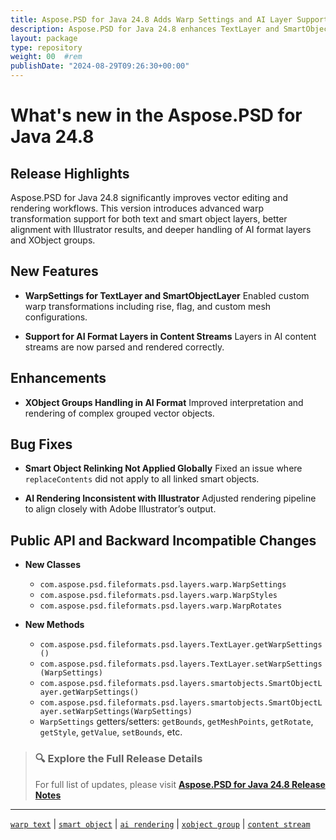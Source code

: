 ```yaml
---
title: Aspose.PSD for Java 24.8 Adds Warp Settings and AI Layer Support
description: Aspose.PSD for Java 24.8 enhances TextLayer and SmartObjectLayer with WarpSettings, supports AI XObject groups and content stream layers, and improves rendering accuracy.
layout: package
type: repository
weight: 00	#rem
publishDate: "2024-08-29T09:26:30+00:00"
---
```


# What's new in the Aspose.PSD for Java 24.8

## Release Highlights

Aspose.PSD for Java 24.8 significantly improves vector editing and rendering workflows. This version introduces advanced warp transformation support for both text and smart object layers, better alignment with Illustrator results, and deeper handling of AI format layers and XObject groups.

## New Features

- **WarpSettings for TextLayer and SmartObjectLayer**
  Enabled custom warp transformations including rise, flag, and custom mesh configurations.

- **Support for AI Format Layers in Content Streams**
  Layers in AI content streams are now parsed and rendered correctly.

## Enhancements

- **XObject Groups Handling in AI Format**
  Improved interpretation and rendering of complex grouped vector objects.

## Bug Fixes

- **Smart Object Relinking Not Applied Globally**
  Fixed an issue where `replaceContents` did not apply to all linked smart objects.

- **AI Rendering Inconsistent with Illustrator**
  Adjusted rendering pipeline to align closely with Adobe Illustrator’s output.

## Public API and Backward Incompatible Changes

- **New Classes**
  - `com.aspose.psd.fileformats.psd.layers.warp.WarpSettings`
  - `com.aspose.psd.fileformats.psd.layers.warp.WarpStyles`
  - `com.aspose.psd.fileformats.psd.layers.warp.WarpRotates`

- **New Methods**
  - `com.aspose.psd.fileformats.psd.layers.TextLayer.getWarpSettings()`
  - `com.aspose.psd.fileformats.psd.layers.TextLayer.setWarpSettings(WarpSettings)`
  - `com.aspose.psd.fileformats.psd.layers.smartobjects.SmartObjectLayer.getWarpSettings()`
  - `com.aspose.psd.fileformats.psd.layers.smartobjects.SmartObjectLayer.setWarpSettings(WarpSettings)`
  - `WarpSettings` getters/setters: `getBounds`, `getMeshPoints`, `getRotate`, `getStyle`, `getValue`, `setBounds`, etc.

> ### 🔍 Explore the Full Release Details
>
> For full list of updates, please visit **[Aspose.PSD for Java 24.8 Release Notes](https://releases.aspose.com/psd/java/release-notes/2024/aspose-psd-for-java-24-8-release-notes/)**

---

[`warp text`](https://search.aspose.com/q/warp-text.html) | [`smart object`](https://search.aspose.com/q/smart-object.html) | [`ai rendering`](https://search.aspose.com/q/ai-rendering.html) | [`xobject group`](https://search.aspose.com/q/xobject-group.html) | [`content stream`](https://search.aspose.com/q/content-stream.html)
